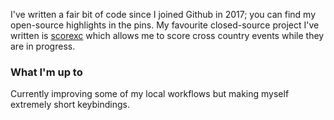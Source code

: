 I've written a fair bit of code since I joined Github in 2017; you can find my open-source highlights in the pins. My favourite closed-source project I've written is
[scorexc](https://scorexc.vercel.app/) which allows me to score cross country events while they are in progress.

### What I'm up to

Currently improving some of my local workflows but making myself extremely short keybindings.

